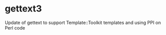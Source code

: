 gettext3
========

Update of gettext to support Template::Toolkit templates and using PPI on Perl code
